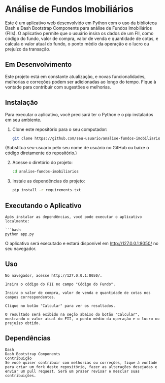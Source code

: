 # Análise de Fundos Imobiliários

Este é um aplicativo web desenvolvido em Python com o uso da biblioteca Dash e Dash Bootstrap Components para análise de Fundos Imobiliários (FIIs). O aplicativo permite que o usuário insira os dados de um FII, como código do fundo, valor de compra, valor de venda e quantidade de cotas, e calcula o valor atual do fundo, o ponto médio da operação e o lucro ou prejuízo da transação.

## Em Desenvolvimento

Este projeto está em constante atualização, e novas funcionalidades, melhorias e correções podem ser adicionadas ao longo do tempo. Fique à vontade para contribuir com sugestões e melhorias.

## Instalação

Para executar o aplicativo, você precisará ter o Python e o pip instalados em seu ambiente.

1. Clone este repositório para o seu computador:
   ```bash
   git clone https://github.com/seu-usuario/analise-fundos-imobiliarios.git

(Substitua seu-usuario pelo seu nome de usuário no GitHub ou baixe o código diretamente do repositório.)

2. Acesse o diretório do projeto:
    ```bash
    cd analise-fundos-imobiliarios

3. Instale as dependências do projeto:
    ```bash
    pip install -r requirements.txt

## Executando o Aplicativo
    Após instalar as dependências, você pode executar o aplicativo localmente:

    ```bash
    python app.py
O aplicativo será executado e estará disponível em http://127.0.0.1:8050/ no seu navegador.

## Uso
    No navegador, acesse http://127.0.0.1:8050/.

    Insira o código do FII no campo "Código do Fundo".

    Insira o valor de compra, valor de venda e quantidade de cotas nos campos correspondentes.

    Clique no botão "Calcular" para ver os resultados.

    O resultado será exibido na seção abaixo do botão "Calcular", mostrando o valor atual do FII, o ponto médio da operação e o lucro ou prejuízo obtido.

## Dependências
    Dash
    Dash Bootstrap Components
    Contribuição
    Se você quiser contribuir com melhorias ou correções, fique à vontade para criar um fork deste repositório, fazer as alterações desejadas e enviar um pull request. Será um prazer revisar e mesclar suas contribuições.
